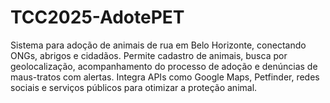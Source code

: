 # TCC2025-AdotePET
Sistema para adoção de animais de rua em Belo Horizonte, conectando ONGs, abrigos e cidadãos. Permite cadastro de animais, busca por geolocalização, acompanhamento do processo de adoção e denúncias de maus-tratos com alertas. Integra APIs como Google Maps, Petfinder, redes sociais e serviços públicos para otimizar a proteção animal.
